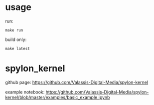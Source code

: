 # usage
run:
```
make run
```

build only:
```
make latest
```

# spylon_kernel

github page:
https://github.com/Valassis-Digital-Media/spylon-kernel

example notebook:
https://github.com/Valassis-Digital-Media/spylon-kernel/blob/master/examples/basic_example.ipynb
